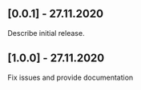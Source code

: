 ## [0.0.1] - 27.11.2020

 Describe initial release.


## [1.0.0] - 27.11.2020

 Fix issues and provide documentation


